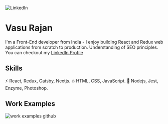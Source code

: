 ![LinkedIn](https://user-images.githubusercontent.com/63305945/101705548-26d24600-3aad-11eb-96ba-a53161c82915.png)

# Vasu Rajan
I'm a Front-End developer from India - I enjoy building React and Redux web applications from scratch to production.
Understanding of SEO principles.
You can checkout my [LinkedIn Profile](https://www.linkedin.com/in/vasu-rajan-295b5a12b)

## Skills
⚡ React, Redux, Gatsby, Nextjs.
🔥 HTML, CSS, JavaScript.
🔰 Nodejs, Jest, Enzyme, Photoshop.

## Work Examples
![work examples github](https://user-images.githubusercontent.com/63305945/101705285-9eec3c00-3aac-11eb-985e-f5b6eac03799.png)

